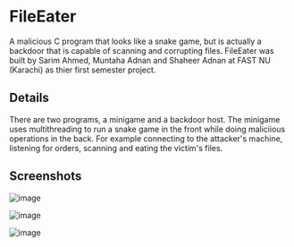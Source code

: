 # FileEater
A malicious C program that looks like a snake game, but is actually a backdoor that is capable of scanning and corrupting files.
FileEater was built by Sarim Ahmed, Muntaha Adnan and Shaheer Adnan at FAST NU (Karachi) as thier first semester project.

## Details
There are two programs, a minigame and a backdoor host. The minigame uses multithreading to run a snake game in the front while doing maliciious operations in the back. For example connecting to the attacker's machine, listening for orders, scanning and eating the victim's files.

## Screenshots
![image](https://github.com/thenoisyninga/file_eater/assets/88588593/03ef7fd4-33ef-4184-af40-879c1aef9919)

![image](https://github.com/thenoisyninga/file_eater/assets/88588593/890d1e37-eed8-40d9-90e0-7b121541717f)

![image](https://github.com/thenoisyninga/file_eater/assets/88588593/2071470a-b9c4-4076-861b-6974d0835ee3)

